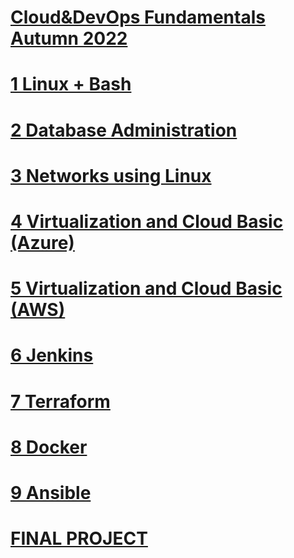   
[Cloud&DevOps Fundamentals Autumn 2022](https://github.com/korotetskiy/Cloud_DevOps__Kharkiv_2022) 
=======================================

[1 Linux + Bash](https://github.com/korotetskiy/Cloud_DevOps__Kharkiv_2022/tree/main/Linux%20%2B%20Bash#readme) 
=======================================

[2 Database Administration](https://github.com/korotetskiy/Cloud_DevOps__Kharkiv_2022/tree/main/Database%20Administration#readme) 
=======================================

[3 Networks using Linux](https://github.com/korotetskiy/Cloud_DevOps__Kharkiv_2022/tree/main/Networks%20using%20Linux#readme) 
===========================================================================

[4 Virtualization and Cloud Basic (Azure)](https://github.com/korotetskiy/Cloud_DevOps__Kharkiv_2022/blob/main/Virtualization%20and%20Cloud%20Basic%20(Azure)/README.md) 
===========================================================================

[5 Virtualization and Cloud Basic (AWS)](https://github.com/korotetskiy/Cloud_DevOps__Kharkiv_2022/blob/main/Virtualization%20and%20Cloud%20Basic%20(AWS)/README.md) 
===========================================================================

[6 Jenkins](https://github.com/korotetskiy/Cloud_DevOps__Kharkiv_2022/blob/main/Jenkins/README.md) 
===========================================================================

[7 Terraform](https://github.com/korotetskiy/Cloud_DevOps__Kharkiv_2022/blob/main/Terraform/README.md) 
===========================================================================

[8 Docker](https://github.com/korotetskiy/Cloud_DevOps__Kharkiv_2022/blob/main/Docker/README.md) 
===========================================================================

[9 Ansible](https://github.com/korotetskiy/Cloud_DevOps__Kharkiv_2022/tree/main/Ansible#readme) 
===========================================================================

[FINAL PROJECT](https://github.com/korotetskiy/Cloud_DevOps__Kharkiv_2022/tree/main/Final%20project) 
===========================================================================
